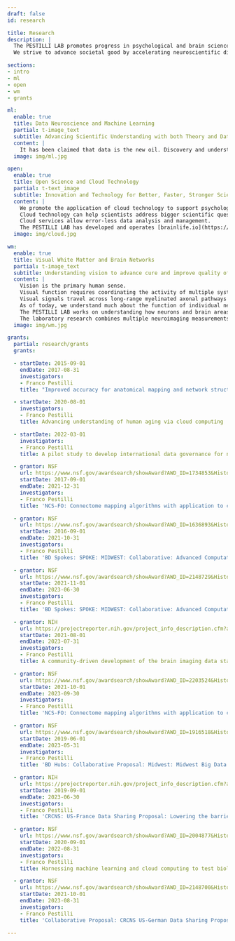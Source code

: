 ```yaml
---
draft: false
id: research

title: Research
description: |
  The PESTILLI LAB promotes progress in psychological and brain science via the democratization of scientific research, methods, data and infrastructure.
  We strive to advance societal good by accelerating neuroscientific discovery and education via data-science applications and innovative technology.

sections:
- intro
- ml
- open
- wm
- grants

ml:
  enable: true
  title: Data Neuroscience and Machine Learning
  partial: t-image_text
  subtitle: Advancing Scientific Understanding with both Theory and Data-Driven Methods
  content: |
    It has been claimed that data is the new oil. Discovery and understanding in psychological and brain science depend on the ability to process large amounts of “good data” to extract meaningful insights. The PESTILLI LAB capitalizes on the recent opportunities for large-scale data analysis, data science and machine learning. The lab uses advanced data-driven methods to find unexplored associations between brain biomarkers and behavior, and to advance scientific theory and understanding.
  image: img/ml.jpg

open:
  enable: true
  title: Open Science and Cloud Technology
  partial: t-text_image
  subtitle: Innovation and Technology for Better, Faster, Stronger Science
  content: |
    We promote the application of cloud technology to support psychological and brain science science.
    Cloud technology can help scientists address bigger scientific questions and reduce mistakes.
    Cloud services allow error-less data analysis and management.
    The PESTILLI LAB has developed and operates [brainlife.io](https://brainlife.io), an open-source, free cloud computing platform that supports thousands of students and researchers with reproducible neuroimaging data processing.
  image: img/cloud.jpg

wm:
  enable: true
  title: Visual White Matter and Brain Networks
  partial: t-image_text
  subtitle: Understanding vision to advance cure and improve quality of life
  content: |
    Vision is the primary human sense.
    Visual function requires coordinating the activity of multiple systems, from the eyes to the brain.
    Visual signals travel across long-range myelinated axonal pathways that form a network of neurons and brain areas.
    As of today, we understand much about the function of individual neurons and brain areas but less about communication between brain areas.
    The PESTILLI LAB works on understanding how neurons and brain areas connect and form networks and how these networks support human behavior.
    The laboratory research combines multiple neuroimaging measurements to study how networks and the biological tissue support human vision during development and across the lifespan.
  image: img/wm.jpg

grants:
  partial: research/grants
  grants:

  - startDate: 2015-09-01
    endDate: 2017-08-31
    investigators:
    - Franco Pestilli
    title: "Improved accuracy for anatomical mapping and network structure of the Alzheimer's brain."

  - startDate: 2020-08-01
    investigators:
    - Franco Pestilli
    title: Advancing understanding of human aging via cloud computing

  - startDate: 2022-03-01
    investigators:
    - Franco Pestilli
    title: A pilot study to develop international data governance for neuroscience

  - grantor: NSF
    url: https://www.nsf.gov/awardsearch/showAward?AWD_ID=1734853&HistoricalAwards=false
    startDate: 2017-09-01
    endDate: 2021-12-31
    investigators:
    - Franco Pestilli
    title: 'NCS-FO: Connectome mapping algorithms with application to community services for big data neuroscience'

  - grantor: NSF
    url: https://www.nsf.gov/awardsearch/showAward?AWD_ID=1636893&HistoricalAwards=false
    startDate: 2016-09-01
    endDate: 2021-10-31
    investigators:
    - Franco Pestilli
    title: 'BD Spokes: SPOKE: MIDWEST: Collaborative: Advanced Computational Neuroscience Network (ACNN)'

  - grantor: NSF
    url: https://www.nsf.gov/awardsearch/showAward?AWD_ID=2148729&HistoricalAwards=false
    startDate: 2021-11-01
    endDate: 2023-06-30
    investigators:
    - Franco Pestilli
    title: 'BD Spokes: SPOKE: MIDWEST: Collaborative: Advanced Computational Neuroscience Network (ACNN)'

  - grantor: NIH
    url: https://projectreporter.nih.gov/project_info_description.cfm?aid=10253558
    startDate: 2021-08-01
    endDate: 2023-07-31
    investigators:
    - Franco Pestilli
    title: A community-driven development of the brain imaging data standard (BIDS) to describe macroscopic brain connections

  - grantor: NSF
    url: https://www.nsf.gov/awardsearch/showAward?AWD_ID=2203524&HistoricalAwards=false
    startDate: 2021-10-01
    endDate: 2023-09-30
    investigators:
    - Franco Pestilli
    title: 'NCS-FO: Connectome mapping algorithms with application to community services for big data neuroscience'

  - grantor: NSF
    url: https://www.nsf.gov/awardsearch/showAward?AWD_ID=1916518&HistoricalAwards=false
    startDate: 2019-06-01
    endDate: 2023-05-31
    investigators:
    - Franco Pestilli
    title: 'BD Hubs: Collaborative Proposal: Midwest: Midwest Big Data Hub: Building Communities to Harness the Data Revolution'

  - grantor: NIH
    url: https://projectreporter.nih.gov/project_info_description.cfm?aid=10262925
    startDate: 2019-09-01
    endDate: 2023-06-30
    investigators:
    - Franco Pestilli
    title: 'CRCNS: US-France Data Sharing Proposal: Lowering the barrier of entry to network neuroscience'

  - grantor: NSF
    url: https://www.nsf.gov/awardsearch/showAward?AWD_ID=2004877&HistoricalAwards=false
    startDate: 2020-09-01
    endDate: 2022-08-31
    investigators:
    - Franco Pestilli
    title: Harnessing machine learning and cloud computing to test biological models of the role of white matter in human learning

  - grantor: NSF
    url: https://www.nsf.gov/awardsearch/showAward?AWD_ID=2148700&HistoricalAwards=false
    startDate: 2021-10-01
    endDate: 2023-08-31
    investigators:
    - Franco Pestilli
    title: 'Collaborative Proposal: CRCNS US-German Data Sharing Proposal: DataLad - a decentralized system for integrated discovery, management, and publication of digital objects of science'

---
```

